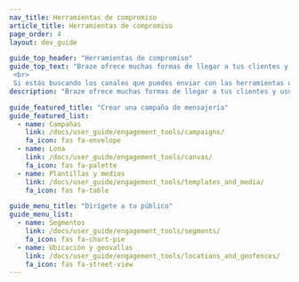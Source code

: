 ```yaml
---
nav_title: Herramientas de compromiso
article_title: Herramientas de compromiso
page_order: 4
layout: dev_guide

guide_top_header: "Herramientas de compromiso"
guide_top_text: "Braze ofrece muchas formas de llegar a tus clientes y usuarios con nuestras campañas y herramientas de Canvas. También puedes optimizar por coherencia (y cargar imágenes y otro contenido) utilizando nuestras herramientas de plantillas y medios. A partir de ahí, puedes crear segmentos y geovallas para dirigirte a tu público por ubicación u otros atributos. <br>
 <br>
 Si estás buscando los canales que puedes enviar con las herramientas de campañas y lienzo de Braze, consulta nuestra sección Creación de <a href='/docs/user_guide/message_building_by_channel/'>mensajes por canal</a>."
description: "Braze ofrece muchas formas de llegar a tus clientes y usuarios con nuestras campañas y herramientas de Canvas. También puede optimizar la coherencia con nuestras herramientas de plantillas y medios."

guide_featured_title: "Crear una campaña de mensajería"
guide_featured_list:
  - name: Campañas
    link: /docs/user_guide/engagement_tools/campaigns/
    fa_icon: fas fa-envelope
  - name: Lona
    link: /docs/user_guide/engagement_tools/canvas/
    fa_icon: fas fa-palette
  - name: Plantillas y medios
    link: /docs/user_guide/engagement_tools/templates_and_media/
    fa_icon: fas fa-table

guide_menu_title: "Dirígete a tu público"
guide_menu_list:
  - name: Segmentos
    link: /docs/user_guide/engagement_tools/segments/
    fa_icon: fas fa-chart-pie
  - name: Ubicación y geovallas
    link: /docs/user_guide/engagement_tools/locations_and_geofences/
    fa_icon: fas fa-street-view
---
```

